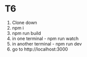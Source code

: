 # T6

1) Clone down
2) npm i
3) npm run build
4) in one terminal - npm run watch
5) in another terminal - npm run dev
6) go to http://localhost:3000
